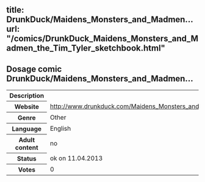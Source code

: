 title: DrunkDuck/Maidens_Monsters_and_Madmen...
url: "/comics/DrunkDuck_Maidens_Monsters_and_Madmen_the_Tim_Tyler_sketchbook.html"
---
Dosage comic DrunkDuck/Maidens_Monsters_and_Madmen...
-----------------------------------------

<table class="comicinfo">
<tr>
<th>Description</th><td></td>
</tr>
<tr>
<th>Website</th><td><a href="http://www.drunkduck.com/Maidens_Monsters_and_Madmen_the_Tim_Tyler_sketchbook/">http://www.drunkduck.com/Maidens_Monsters_and_Madmen_the_Tim_Tyler_sketchbook/</a></td>
</tr>
<tr>
<th>Genre</th><td>Other</td>
</tr>
<tr>
<th>Language</th><td>English</td>
</tr>
<tr>
<th>Adult content</th><td>no</td>
</tr>
<tr>
<th>Status</th><td>ok on 11.04.2013</td>
</tr>
<tr>
<th>Votes</th><td>0</div></td>
</tr>
</table>

